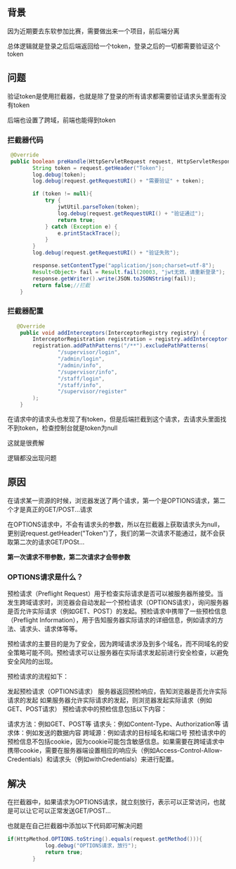 ## 背景

因为近期要去东软参加比赛，需要做出来一个项目，前后端分离

总体逻辑就是登录之后后端返回给一个token，登录之后的一切都需要验证这个token

## 问题

验证token是使用拦截器，也就是除了登录的所有请求都需要验证请求头里面有没有token

后端也设置了跨域，前端也能得到token

### 拦截器代码

```java
 @Override
 public boolean preHandle(HttpServletRequest request, HttpServletResponse response, Object handler) throws Exception {
        String token = request.getHeader("Token");
        log.debug(token);
        log.debug(request.getRequestURI() + "需要验证" + token);

        if (token != null){
            try {
                jwtUtil.parseToken(token);
                log.debug(request.getRequestURI() + "验证通过");
                return true;
            } catch (Exception e) {
                e.printStackTrace();
            }
        }
        log.debug(request.getRequestURI() + "验证失败");

        response.setContentType("application/json;charset=utf-8");
        Result<Object> fail = Result.fail(20003, "jwt无效，请重新登录");
        response.getWriter().write(JSON.toJSONString(fail));
        return false;//拦截
    }
```

### 拦截器配置

```java
   @Override
    public void addInterceptors(InterceptorRegistry registry) {
        InterceptorRegistration registration = registry.addInterceptor(jwtValidateInterceptor);
        registration.addPathPatterns("/**").excludePathPatterns(
                "/supervisor/login",
                "/admin/login",
                "/admin/info",
                "/supervisor/info",
                "/staff/login",
                "/staff/info",
                "/supervisor/register"
        );
    }
```

在请求中的请求头也发现了有token，但是后端拦截到这个请求，去请求头里面找不到token，检查控制台就是token为null

这就是很费解

逻辑都没出现问题

## 原因

在请求某一资源的时候，浏览器发送了两个请求，第一个是OPTIONS请求，第二个才是真正的GET/POST...请求

在OPTIONS请求中，不会有请求头的参数，所以在拦截器上获取请求头为null，更别说request.getHeader("Token")了，我们的第一次请求不能通过，就不会获取第二次的请求GET/POSt...

**第一次请求不带参数，第二次请求才会带参数**

### OPTIONS请求是什么？

预检请求（Preflight Request）用于检查实际请求是否可以被服务器所接受。当发生跨域请求时，浏览器会自动发起一个预检请求（OPTIONS请求），询问服务器是否允许实际请求（例如GET、POST）的发起。预检请求中携带了一些预检信息（Preflight Information），用于告知服务器实际请求的详细信息，例如请求的方法、请求头、请求体等等。

预检请求的主要目的是为了安全，因为跨域请求涉及到多个域名，而不同域名的安全策略可能不同。预检请求可以让服务器在实际请求发起前进行安全检查，以避免安全风险的出现。

预检请求的流程如下：

发起预检请求（OPTIONS请求）
服务器返回预检响应，告知浏览器是否允许实际请求的发起
如果服务器允许实际请求的发起，则浏览器发起实际请求（例如GET、POST请求）
预检请求中的预检信息包括以下内容：

请求方法：例如GET、POST等
请求头：例如Content-Type、Authorization等
请求体：例如发送的数据内容
跨域源：例如请求的目标域名和端口号
预检请求中的预检信息不包括cookie，因为cookie可能包含敏感信息。如果需要在跨域请求中携带cookie，需要在服务器端设置相应的响应头（例如Access-Control-Allow-Credentials）和请求头（例如withCredentials）来进行配置。

## 解决

在拦截器中，如果请求为OPTIONS请求，就立刻放行，表示可以正常访问，也就是可以让它可以正常发送GET/POST...

也就是在自己拦截器中添加以下代码即可解决问题

```java
if(HttpMethod.OPTIONS.toString().equals(request.getMethod())){
            log.debug("OPTIONS请求，放行");
            return true;
        }
```


